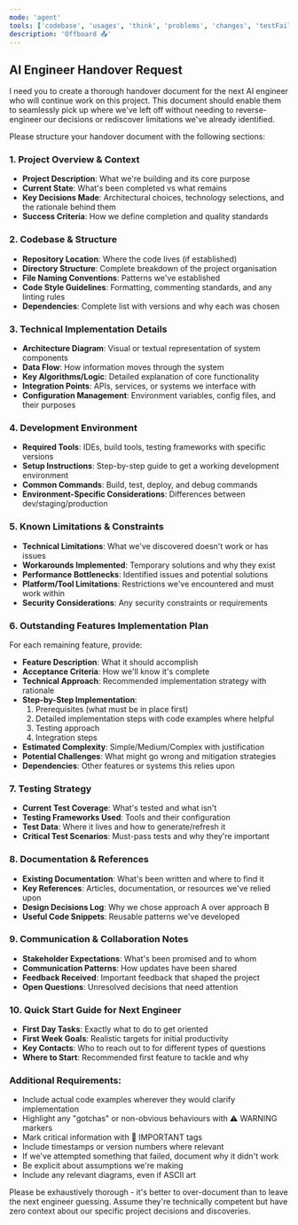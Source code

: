 ```yaml
---
mode: 'agent'
tools: ['codebase', 'usages', 'think', 'problems', 'changes', 'testFailure', 'terminalSelection', 'terminalLastCommand', 'fetch', 'findTestFiles', 'searchResults', 'githubRepo', 'search', 'new', 'google-search', 'memory', 'sequentialthinking', 'time']
description: 'Offboard 📤'
---
```

## AI Engineer Handover Request

I need you to create a thorough handover document for the next AI engineer who will continue work on this project. This document should enable them to seamlessly pick up where we've left off without needing to reverse-engineer our decisions or rediscover limitations we've already identified.

Please structure your handover document with the following sections:

### 1. Project Overview & Context
- **Project Description**: What we're building and its core purpose
- **Current State**: What's been completed vs what remains
- **Key Decisions Made**: Architectural choices, technology selections, and the rationale behind them
- **Success Criteria**: How we define completion and quality standards

### 2. Codebase & Structure
- **Repository Location**: Where the code lives (if established)
- **Directory Structure**: Complete breakdown of the project organisation
- **File Naming Conventions**: Patterns we've established
- **Code Style Guidelines**: Formatting, commenting standards, and any linting rules
- **Dependencies**: Complete list with versions and why each was chosen

### 3. Technical Implementation Details
- **Architecture Diagram**: Visual or textual representation of system components
- **Data Flow**: How information moves through the system
- **Key Algorithms/Logic**: Detailed explanation of core functionality
- **Integration Points**: APIs, services, or systems we interface with
- **Configuration Management**: Environment variables, config files, and their purposes

### 4. Development Environment
- **Required Tools**: IDEs, build tools, testing frameworks with specific versions
- **Setup Instructions**: Step-by-step guide to get a working development environment
- **Common Commands**: Build, test, deploy, and debug commands
- **Environment-Specific Considerations**: Differences between dev/staging/production

### 5. Known Limitations & Constraints
- **Technical Limitations**: What we've discovered doesn't work or has issues
- **Workarounds Implemented**: Temporary solutions and why they exist
- **Performance Bottlenecks**: Identified issues and potential solutions
- **Platform/Tool Limitations**: Restrictions we've encountered and must work within
- **Security Considerations**: Any security constraints or requirements

### 6. Outstanding Features Implementation Plan
For each remaining feature, provide:
- **Feature Description**: What it should accomplish
- **Acceptance Criteria**: How we'll know it's complete
- **Technical Approach**: Recommended implementation strategy with rationale
- **Step-by-Step Implementation**:
  1. Prerequisites (what must be in place first)
  2. Detailed implementation steps with code examples where helpful
  3. Testing approach
  4. Integration steps
- **Estimated Complexity**: Simple/Medium/Complex with justification
- **Potential Challenges**: What might go wrong and mitigation strategies
- **Dependencies**: Other features or systems this relies upon

### 7. Testing Strategy
- **Current Test Coverage**: What's tested and what isn't
- **Testing Frameworks Used**: Tools and their configuration
- **Test Data**: Where it lives and how to generate/refresh it
- **Critical Test Scenarios**: Must-pass tests and why they're important

### 8. Documentation & References
- **Existing Documentation**: What's been written and where to find it
- **Key References**: Articles, documentation, or resources we've relied upon
- **Design Decisions Log**: Why we chose approach A over approach B
- **Useful Code Snippets**: Reusable patterns we've developed

### 9. Communication & Collaboration Notes
- **Stakeholder Expectations**: What's been promised and to whom
- **Communication Patterns**: How updates have been shared
- **Feedback Received**: Important feedback that shaped the project
- **Open Questions**: Unresolved decisions that need attention

### 10. Quick Start Guide for Next Engineer
- **First Day Tasks**: Exactly what to do to get oriented
- **First Week Goals**: Realistic targets for initial productivity
- **Key Contacts**: Who to reach out to for different types of questions
- **Where to Start**: Recommended first feature to tackle and why

### Additional Requirements:
- Include actual code examples wherever they would clarify implementation
- Highlight any "gotchas" or non-obvious behaviours with ⚠️ WARNING markers
- Mark critical information with 📌 IMPORTANT tags
- Include timestamps or version numbers where relevant
- If we've attempted something that failed, document why it didn't work
- Be explicit about assumptions we're making
- Include any relevant diagrams, even if ASCII art

Please be exhaustively thorough - it's better to over-document than to leave the next engineer guessing. Assume they're technically competent but have zero context about our specific project decisions and discoveries.

